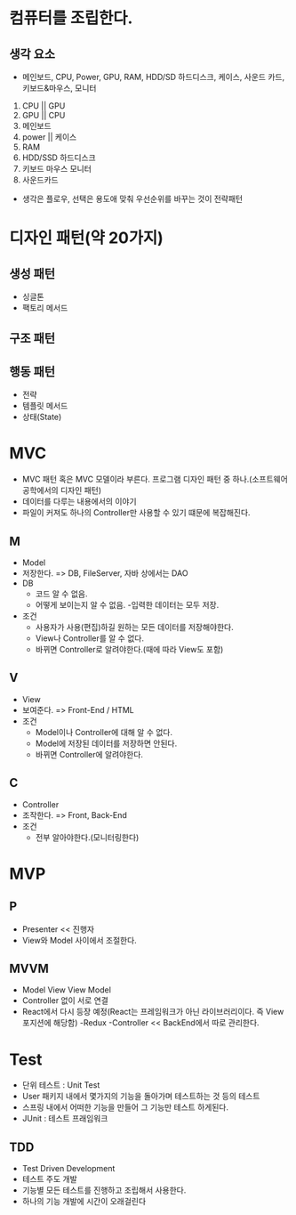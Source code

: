 # 컴퓨터를 조립한다.
## 생각 요소
  - 메인보드, CPU, Power, GPU, RAM, HDD/SD 하드디스크, 케이스, 사운드 카드, 키보드&마우스, 모니터
 1. CPU || GPU
 2. GPU || CPU
 3. 메인보드
 4. power || 케이스
 5. RAM
 6. HDD/SSD 하드디스크
 7. 키보드 마우스 모니터
 8. 사운드카드
  - 생각은 플로우, 선택은 용도애 맞춰 우선순위를 바꾸는 것이 전략패턴

# 디자인 패턴(약 20가지)

## 생성 패턴
- 싱글톤
- 팩토리 메서드

## 구조 패턴

## 행동 패턴
- 전략
- 템플릿 메서드
- 상태(State)

# MVC
- MVC 패턴 혹은 MVC 모델이라 부른다. 프로그램 디자인 패턴 중 하나.(소프트웨어 공학에서의 디자인 패턴)
- 데이터를 다루는 내용에서의 이야기
- 파일이 커져도 하나의 Controller만 사용할 수 있기 떄문에 복잡해진다.

## M
- Model
- 저장한다. => DB, FileServer, 자바 상에서는 DAO
- DB
  - 코드 알 수 없음.
  - 어떻게 보이는지 알 수 없음.
  -입력한 데이터는 모두 저장.
- 조건
  - 사용자가 사용(편집)하길 원하는 모든 데이터를 저장해야한다.
  - View나 Controller를 알 수 없다.
  - 바뀌면 Controller로 알려야한다.(때에 따라 View도 포함)

## V
- View
- 보여준다. => Front-End / HTML
- 조건
  - Model이나 Controller에 대해 알 수 없다.
  - Model에 저장된 데이터를 저장하면 안된다.
  - 바뀌면 Controller에 알려야한다.

## C
- Controller 
- 조작한다. => Front, Back-End
- 조건
  - 전부 알아야한다.(모니터링한다)
  
  
# MVP

## P
- Presenter << 진행자
- View와 Model 사이에서 조절한다.

## MVVM
- Model View View Model
- Controller 없이 서로 연결
- React에서 다시 등장 예정(React는 프레임워크가 아닌 라이브러리이다. 즉 View 포지션에 해당함)
  -Redux
  -Controller << BackEnd에서 따로 관리한다.
  
  
# Test
- 단위 테스트 : Unit Test
- User 패키지 내에서 몇가지의 기능을 돌아가며 테스트하는 것 등의 테스트
- 스프링 내에서 어떠한 기능을 만들어 그 기능만 테스트 하게된다.
- JUnit : 테스트 프래임워크

## TDD
- Test Driven Development
- 테스트 주도 개발
- 기능별 모든 테스트를 진행하고 조립해서 사용한다. 
- 하나의 기능 개발에 시간이 오래걸린다







